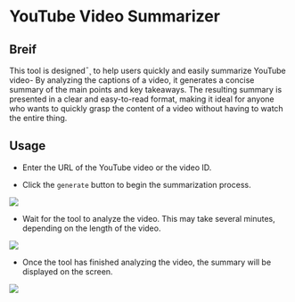 # YouTube Video Summarizer

## Breif

This tool is designed¯¸ to help users quickly and easily summarize YouTube video- By analyzing the captions of a video, it generates a concise summary of the main points and key takeaways. The resulting summary is presented in a clear and easy-to-read format, making it ideal for anyone who wants to quickly grasp the content of a video without having to watch the entire thing.

## Usage

- Enter the URL of the YouTube video or the video ID.


- Click the `generate` button to begin the summarization process.

![](https://res.cloudinary.com/dvwpzbkck/image/upload/c_pad,b_auto:predominant,fl_preserve_transparency/v1685770180/Image_1_f43833.jpg?_s=public-apps)

- Wait for the tool to analyze the video. This may take several minutes, depending on the length of the video.

![](https://res.cloudinary.com/dvwpzbkck/image/upload/c_pad,b_auto:predominant,fl_preserve_transparency/v1685770375/download-4_bbotdi.jpg?_s=public-apps)

- Once the tool has finished analyzing the video, the summary will be displayed on the screen.

![](https://res.cloudinary.com/dvwpzbkck/image/upload/c_pad,b_auto:predominant,fl_preserve_transparency/v1685770473/download-5_s2tgxq.jpg?_s=public-apps)
